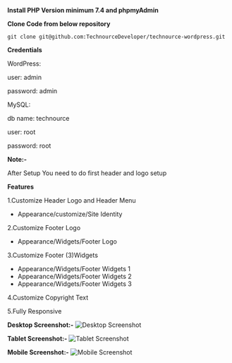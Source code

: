 **Install PHP Version minimum 7.4 and phpmyAdmin**

**Clone Code from below repository**

    git clone git@github.com:TechnourceDeveloper/technource-wordpress.git

**Credentials**

WordPress:

user: admin

password: admin

MySQL:

db name: technource

user: root

password: root

**Note:-**

After Setup You need to do first header and logo setup

**Features**

1.Customize Header Logo and Header Menu

- Appearance/customize/Site Identity

2.Customize Footer Logo

- Appearance/Widgets/Footer Logo

3.Customize Footer (3)Widgets

- Appearance/Widgets/Footer Widgets 1
- Appearance/Widgets/Footer Widgets 2
- Appearance/Widgets/Footer Widgets 3

4.Customize Copyright Text

5.Fully Responsive

**Desktop Screenshot:-**
![Desktop Screenshot](https://user-images.githubusercontent.com/70566076/178245001-a1cb9f8c-fa9a-4b96-b14a-dbeeb45bfeca.png)

**Tablet Screenshot:-**
![Tablet Screenshot](https://user-images.githubusercontent.com/70566076/178245375-bd88b5b1-dddc-425a-9eaa-6c1271f35624.png)

**Mobile Screenshot:-**
![Mobile Screenshot](https://user-images.githubusercontent.com/70566076/178245521-2427278c-6c6f-491b-a7e7-10a2000903a6.png)



